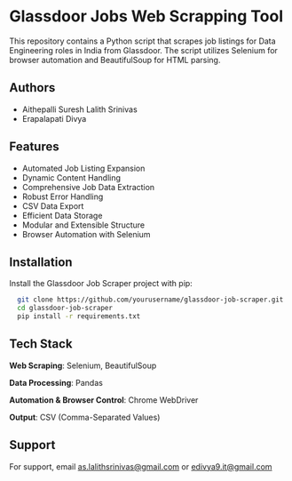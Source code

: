 
# Glassdoor Jobs Web Scrapping Tool

This repository contains a Python script that scrapes job listings for Data Engineering roles in India from Glassdoor. The script utilizes Selenium for browser automation and BeautifulSoup for HTML parsing.


## Authors

- Aithepalli Suresh Lalith Srinivas
- Erapalapati Divya


## Features

- Automated Job Listing Expansion
- Dynamic Content Handling
- Comprehensive Job Data Extraction
- Robust Error Handling
- CSV Data Export
- Efficient Data Storage
- Modular and Extensible Structure
- Browser Automation with Selenium




## Installation

Install the Glassdoor Job Scraper project with pip:

```bash
  git clone https://github.com/yourusername/glassdoor-job-scraper.git
  cd glassdoor-job-scraper
  pip install -r requirements.txt

```
    
## Tech Stack

**Web Scraping**: Selenium, BeautifulSoup

**Data Processing**: Pandas

**Automation & Browser Control**: Chrome WebDriver

**Output**: CSV (Comma-Separated Values)
## Support

For support, email as.lalithsrinivas@gmail.com or edivya9.it@gmail.com

